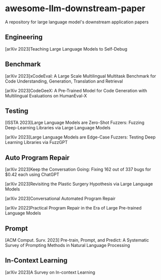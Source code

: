 # awesome-llm-downstream-paper
A repository for large language model's downstream application papers

## Engineering

[arXiv 2023]Teaching Large Language Models to Self-Debug

## Benchmark

[arXiv 2023]xCodeEval: A Large Scale Multilingual Multitask Benchmark for Code Understanding, Generation, Translation and Retrieval

[arXiv 2023]CodeGeeX: A Pre-Trained Model for Code Generation with Multilingual Evaluations on HumanEval-X

## Testing

[ISSTA 2023]Large Language Models are Zero-Shot Fuzzers: Fuzzing Deep-Learning Libraries via Large Language Models

[arXiv 2023]Large Language Models are Edge-Case Fuzzers: Testing Deep Learning Libraries via FuzzGPT

## Auto Program Repair
[arXiv 2023]Keep the Conversation Going: Fixing 162 out of 337 bugs for $0.42 each using ChatGPT

[arXiv 2023]Revisiting the Plastic Surgery Hypothesis via Large Language Models

[arXiv 2023]Conversational Automated Program Repair

[arXiv 2022]Practical Program Repair in the Era of Large Pre-trained Language Models


## Prompt

[ACM Comput. Surv. 2023] Pre-train, Prompt, and Predict: A Systematic Survey of Prompting Methods in Natural Language Processing


## In-Context Learning

[arXiv 2023]A Survey on In-context Learning
